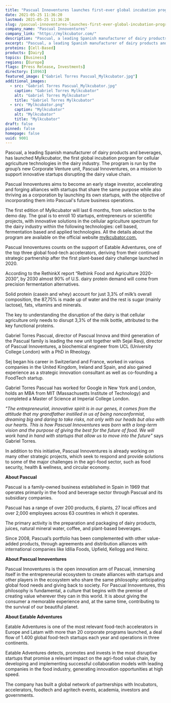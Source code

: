```yaml
---
title: "Pascual Innoventures launches first-ever global incubation program for cellular agriculture projects in the dairy spectrum"
date: 2021-05-25 11:36:20
lastmod: 2021-05-25 11:36:20
slug: /pascual-innoventures-launches-first-ever-global-incubation-program-cellular-agriculture
company_name: "Pascual Innoventures"
company_link: "https://mylkcubator.com/"
description: "Pascual, a leading Spanish manufacturer of dairy products and beverages, has launched Mylkcubator, the first global incubation program for cellular agriculture technologies in the dairy industry."
excerpt: "Pascual, a leading Spanish manufacturer of dairy products and beverages, has launched Mylkcubator, the first global incubation program for cellular agriculture technologies in the dairy industry."
proteins: [Cell-Based]
products: [Dairy]
topics: [Business]
regions: [Europe]
flags: [Press Release, Investments]
directory: [10963]
featured_image: ["Gabriel Torres Pascual_Mylkcubator.jpg"]
additional_images:
  - src: "Gabriel Torres Pascual_Mylkcubator.jpg"
    caption: "Gabriel Torres Mylkcubator"
    alt: "Gabriel Torres Mylkcubator"
    title: "Gabriel Torres Mylkcubator"
  - src: "Mylkcubator.png"
    caption: "Mylkcubator"
    alt: "Mylkcubator"
    title: "Mylkcubator"
draft: false
pinned: false
homepage: false
uuid: 9001
---
```

<p>Pascual, a leading Spanish manufacturer of dairy products and beverages, has launched Mylkcubator, the first global incubation program for cellular agriculture technologies in the dairy industry. The program is run by the group’s new Corporate Venture unit, Pascual Innoventures, on a mission to support innovative startups disrupting the dairy value chain.</p>
<p>Pascual Innoventures aims to become an early stage investor, accelerating and forging alliances with startups that share the same purpose while also thriving as a corporation by launching its own startups, with the objective of incorporating them into Pascual's future business operations.</p>
<p>The first edition of Mylkcubator will last 6 months, from selection to the demo day. The goal is to enroll 10 startups, entrepreneurs or scientific projects, with innovative solutions in the cellular agriculture spectrum for the dairy industry within the following technologies: cell based, fermentation based and applied technologies. All the details about the program are available on the official website <a href="http://mylkcubator.com">mylkcubator.com. </a></p>
<p>Pascual Innoventures counts on the support of Eatable Adventures, one of the top three global food-tech accelerators, deriving from their continued strategic partnership after the first plant-based dairy challenge launched in 2020.</p>
<p>According to the RethinkX report “Rethink Food and Agriculture 2020-2030”, by 2030 almost 90% of U.S. dairy protein demand will come from precision fermentation alternatives.</p>
<p>Solid protein (casein and whey) account for just 3,3% of milk’s overall composition, the 87,75% is made up of water and the rest is sugar (mainly lactose), fats, vitamins and minerals.</p>
<p>The key to understanding the disruption of the dairy is that cellular agriculture only needs to disrupt 3,3% of the milk bottle, attributed to the key functional proteins.</p>
<p>Gabriel Torres Pascual, director of Pascual Innova and third generation of the Pascual family is leading the new unit together with Sejal Ravji, director of Pascual Innoventures, a biochemical engineer from UCL (University College London) with a PhD in Rheology.</p>
<p>Sej began his career in Switzerland and France, worked in various companies in the United Kingdom, Ireland and Spain, and also gained experience as a strategic innovation consultant as well as co-founding a FoodTech startup.</p>
<p>Gabriel Torres Pascual has worked for Google in New York and London, holds an MBA from MIT (Massachusetts Institute of Technology) and completed a Master of Science at Imperial College London.</p>
<p><em>"The entrepreneurial, innovative spirit is in our genes, it comes from the attitude that my grandfather instilled in us of being nonconformist, dreaming big and daring to take risks, not only with our heads but also with our hearts. This is how Pascual Innoventures was born with a long-term vision and the purpose of giving the best for the future of food. We will work hand in hand with startups that allow us to move into the future" </em>says Gabriel Torres.</p>
<p>In addition to this initiative, Pascual Innoventures is already working on many other strategic projects, which seek to respond and provide solutions to some of the major challenges in the agri-food sector, such as food security, health & wellness, and circular economy.</p>
<p><strong>About Pascual</strong></p>
<p>Pascual is a family-owned business established in Spain in 1969 that operates primarily in the food and beverage sector through Pascual and its subsidiary companies.</p>
<p>Pascual has a range of over 200 products, 6 plants, 27 local offices and over 2,000 employees across 63 countries in which it operates.</p>
<p>The primary activity is the preparation and packaging of dairy products, juices, natural mineral water, coffee, and plant-based beverages.</p>
<p>Since 2008, Pascual’s portfolio has been complemented with other value-added products, through agreements and distribution alliances with international companies like Idilia Foods, Upfield, Kellogg and Heinz.</p>
<p><strong>About Pascual Innoventures</strong></p>
<p>Pascual Innoventures is the open innovation arm of Pascual, immersing itself in the entrepreneurial ecosystem to create alliances with startups and other players in the ecosystem who share the same philosophy: anticipating global food needs and giving back to society. For Pascual Innoventures, this philosophy is fundamental, a culture that begins with the premise of creating value wherever they can in this world. It is about giving the consumer a memorable experience and, at the same time, contributing to the survival of our beautiful planet.</p>
<p><strong>About Eatable Adventures </strong></p>
<p>Eatable Adventures is one of the most relevant food-tech accelerators in Europe and Latam with more than 20 corporate programs launched, a deal flow of 1.400 global food-tech startups each year and operations in three continents.</p>
<p>Eatable Adventures detects, promotes and invests in the most disruptive startups that promise a relevant impact on the agri-food value chain, by developing and implementing successful collaboration models with leading companies in the food industry, generating innovation opportunities at high speed.</p>
<p>The company has built a global network of partnerships with Incubators, accelerators, foodtech and agritech events, academia, investors and governments.</p>
